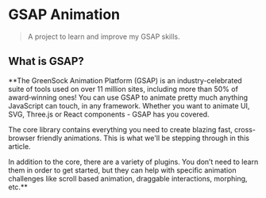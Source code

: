 # GSAP Animation 

> A project to learn and improve my GSAP skills.

## What is GSAP?

**The GreenSock Animation Platform (GSAP) is an industry-celebrated suite of tools used on over 11 million sites, including more than 50% of award‑winning ones! You can use GSAP to animate pretty much anything JavaScript can touch, in any framework. Whether you want to animate UI, SVG, Three.js or React components - GSAP has you covered.

The core library contains everything you need to create blazing fast, cross-browser friendly animations. This is what we'll be stepping through in this article.

In addition to the core, there are a variety of plugins. You don’t need to learn them in order to get started, but they can help with specific animation challenges like scroll based animation, draggable interactions, morphing, etc.**